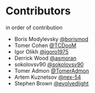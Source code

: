# Contributors

in order of contribution

* Boris Modylevsky [@borismod](https://github.com/borismod)
* Tomer Cohen [@TCDooM](https://github.com/TCDooM)
* Igor Olikh [@igoro1975](https://github.com/igoro1975)
* Derrick Wood [@asmoran](https://github.com/asmoran)
* sokolovsv90 [@sokolovsv90](https://github.com/sokolovsv90)
* Tomer Admon [@TomerAdmon](https://github.com/TomerAdmon)
* Artem Kuznetsov [@nex-54](https://github.com/nex-54)
* Stephen Brown [@evolvedlight](https://github.com/evolvedlight)
